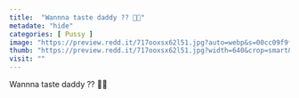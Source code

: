 ```yaml
---
title:  "Wannna taste daddy ?? 👅💦"
metadate: "hide"
categories: [ Pussy ]
image: "https://preview.redd.it/717ooxsx62l51.jpg?auto=webp&s=00cc09f9f1b61f36ff50bc4318e71a7925f317f6"
thumb: "https://preview.redd.it/717ooxsx62l51.jpg?width=640&crop=smart&auto=webp&s=f32d1241e9b639ae96b2660ab3fa1e3553374424"
visit: ""
---
```

Wannna taste daddy ?? 👅💦

